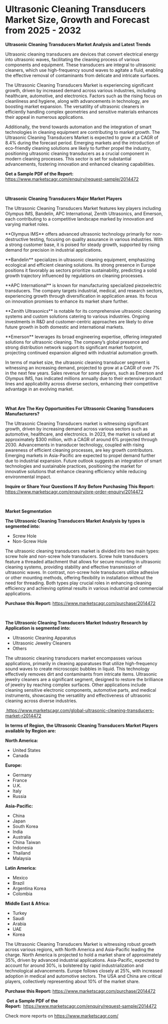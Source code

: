 <p><h1>Ultrasonic Cleaning Transducers Market Size, Growth and Forecast from 2025 - 2032</h1></p><p><strong>Ultrasonic Cleaning Transducers Market Analysis and Latest Trends</strong></p>
<p><p>Ultrasonic cleaning transducers are devices that convert electrical energy into ultrasonic waves, facilitating the cleaning process of various components and equipment. These transducers are integral to ultrasonic cleaners, which use high-frequency sound waves to agitate a fluid, enabling the effective removal of contaminants from delicate and intricate surfaces.</p><p>The Ultrasonic Cleaning Transducers Market is experiencing significant growth, driven by increased demand across various industries, including healthcare, automotive, and electronics. Factors such as the rising focus on cleanliness and hygiene, along with advancements in technology, are boosting market expansion. The versatility of ultrasonic cleaners in efficiently handling complex geometries and sensitive materials enhances their appeal in numerous applications.</p><p>Additionally, the trend towards automation and the integration of smart technologies in cleaning equipment are contributing to market growth. The Ultrasonic Cleaning Transducers Market is expected to grow at a CAGR of 8.4% during the forecast period. Emerging markets and the introduction of eco-friendly cleaning solutions are likely to further propel the industry, positioning ultrasonic cleaning transducers as a crucial component in modern cleaning processes. This sector is set for substantial advancements, fostering innovation and enhanced cleaning capabilities.</p></p>
<p><strong>Get a Sample PDF of the Report:&nbsp;</strong> <a href="https://www.marketscagr.com/enquiry/request-sample/2014472?utm_campaign=1126&utm_medium=2&utm_source=Github&utm_content=ia&utm_term=12022025&utm_id=ultrasonic-cleaning-transducers">https://www.marketscagr.com/enquiry/request-sample/2014472</a></p>
<p>&nbsp;</p>
<p><strong>Ultrasonic Cleaning Transducers Major Market Players</strong></p>
<p><p>The Ultrasonic Cleaning Transducers Market features key players including Olympus IMS, Bandelin, APC International, Zenith Ultrasonics, and Emerson, each contributing to a competitive landscape marked by innovation and varying market roles.</p><p>**Olympus IMS** offers advanced ultrasonic technology primarily for non-destructive testing, focusing on quality assurance in various industries. With a strong customer base, it is poised for steady growth, supported by rising demand for precision in industrial applications.</p><p>**Bandelin** specializes in ultrasonic cleaning equipment, emphasizing ecological and efficient cleaning solutions. Its strong presence in Europe positions it favorably as sectors prioritize sustainability, predicting a solid growth trajectory influenced by regulations on cleaning processes.</p><p>**APC International** is known for manufacturing specialized piezoelectric transducers. The company targets industrial, medical, and research sectors, experiencing growth through diversification in application areas. Its focus on innovation promises to enhance its market share further.</p><p>**Zenith Ultrasonics** is notable for its comprehensive ultrasonic cleaning systems and custom solutions catering to various industries. Ongoing investments in R&D and customer-centric approaches are likely to drive future growth in both domestic and international markets.</p><p>**Emerson** leverages its broad engineering expertise, offering integrated solutions for ultrasonic cleaning. The company’s global presence and strong distribution network support its significant market footprint, projecting continued expansion aligned with industrial automation growth.</p><p>In terms of market size, the ultrasonic cleaning transducer segment is witnessing an increasing demand, projected to grow at a CAGR of over 7% in the next few years. Sales revenue for some players, such as Emerson and Olympus IMS, has indicated millions annually due to their extensive product lines and applicability across diverse sectors, enhancing their competitive advantage in an evolving market.</p></p>
<p>&nbsp;</p>
<p><strong>What Are The Key Opportunities For Ultrasonic Cleaning Transducers Manufacturers?</strong></p>
<p><p>The Ultrasonic Cleaning Transducers market is witnessing significant growth, driven by increasing demand across various sectors such as automotive, healthcare, and electronics. In 2023, the market is valued at approximately $300 million, with a CAGR of around 6% projected through 2030. Advancements in transducer technology, coupled with rising awareness of efficient cleaning processes, are key growth contributors. Emerging markets in Asia-Pacific are expected to propel demand further due to industrial expansion. Future outlook suggests an integration of smart technologies and sustainable practices, positioning the market for innovative solutions that enhance cleaning efficiency while reducing environmental impact.</p></p>
<p><strong>Inquire or Share Your Questions If Any Before Purchasing This Report:</strong> <a href="https://www.marketscagr.com/enquiry/pre-order-enquiry/2014472?utm_campaign=1126&utm_medium=2&utm_source=Github&utm_content=ia&utm_term=12022025&utm_id=ultrasonic-cleaning-transducers">https://www.marketscagr.com/enquiry/pre-order-enquiry/2014472</a></p>
<p>&nbsp;</p>
<p><strong>Market Segmentation</strong></p>
<p><strong>The Ultrasonic Cleaning Transducers Market Analysis by types is segmented into:</strong></p>
<p><ul><li>Screw Hole</li><li>Non-Screw Hole</li></ul></p>
<p><p>The ultrasonic cleaning transducers market is divided into two main types: screw hole and non-screw hole transducers. Screw hole transducers feature a threaded attachment that allows for secure mounting in ultrasonic cleaning systems, providing stability and effective transmission of ultrasonic waves. In contrast, non-screw hole transducers utilize adhesive or other mounting methods, offering flexibility in installation without the need for threading. Both types play crucial roles in enhancing cleaning efficiency and achieving optimal results in various industrial and commercial applications.</p></p>
<p><strong>Purchase this Report:&nbsp;</strong><a href="https://www.marketscagr.com/purchase/2014472?utm_campaign=1126&utm_medium=2&utm_source=Github&utm_content=ia&utm_term=12022025&utm_id=ultrasonic-cleaning-transducers">https://www.marketscagr.com/purchase/2014472</a></p>
<p>&nbsp;</p>
<p><strong>The Ultrasonic Cleaning Transducers Market Industry Research by Application is segmented into:</strong></p>
<p><ul><li>Ultrasonic Cleaning Apparatus</li><li>Ultrasonic Jewelry Cleaners</li><li>Others</li></ul></p>
<p><p>The ultrasonic cleaning transducers market encompasses various applications, primarily in cleaning apparatuses that utilize high-frequency sound waves to create microscopic bubbles in liquid. This technology effectively removes dirt and contaminants from intricate items. Ultrasonic jewelry cleaners are a significant segment, designed to restore the brilliance of jewelry by reaching complex surfaces. Other applications include cleaning sensitive electronic components, automotive parts, and medical instruments, showcasing the versatility and effectiveness of ultrasonic cleaning across diverse industries.</p></p>
<p><a href="https://www.marketscagr.com/global-ultrasonic-cleaning-transducers-market-r2014472?utm_campaign=1126&utm_medium=2&utm_source=Github&utm_content=ia&utm_term=12022025&utm_id=ultrasonic-cleaning-transducers">&nbsp;https://www.marketscagr.com/global-ultrasonic-cleaning-transducers-market-r2014472</a></p>
<p><strong>In terms of Region, the Ultrasonic Cleaning Transducers Market Players available by Region are:</strong></p>
<p>
    <p> <strong> North America: </strong>
        <ul>
            <li>United States</li>
            <li>Canada</li>
        </ul>
        </p> 
    <p> <strong> Europe: </strong>
        <ul>
            <li>Germany</li>
            <li>France</li>
            <li>U.K.</li>
            <li>Italy</li>
            <li>Russia</li>
        </ul>
        </p> 
    <p> <strong> Asia-Pacific: </strong>
        <ul>
            <li>China</li>
            <li>Japan</li>
            <li>South Korea</li>
            <li>India</li>
            <li>Australia</li>
            <li>China Taiwan</li>
            <li>Indonesia</li>
            <li>Thailand</li>
            <li>Malaysia</li>
        </ul>
        </p> 
    <p> <strong> Latin America: </strong>
        <ul>
            <li>Mexico</li>
            <li>Brazil</li>
            <li>Argentina Korea</li>
            <li>Colombia</li>
        </ul>
        </p> 
    <p> <strong> Middle East & Africa: </strong>
        <ul>
            <li>Turkey</li>
            <li>Saudi</li>
            <li>Arabia</li>
            <li>UAE</li>
            <li>Korea</li>
        </ul>
    </p>
    </p>
<p><p>The Ultrasonic Cleaning Transducers Market is witnessing robust growth across various regions, with North America and Asia-Pacific leading the charge. North America is projected to hold a market share of approximately 35%, driven by advanced industrial applications. Asia-Pacific, expected to account for around 30%, is bolstered by rapid industrialization and technological advancements. Europe follows closely at 25%, with increased adoption in medical and automotive sectors. The USA and China are critical players, collectively representing about 10% of the market share.</p></p>
<p><strong>Purchase this Report: </strong><a href="https://www.marketscagr.com/purchase/2014472?utm_campaign=1126&utm_medium=2&utm_source=Github&utm_content=ia&utm_term=12022025&utm_id=ultrasonic-cleaning-transducers">https://www.marketscagr.com/purchase/2014472</a></p>
<p>&nbsp;<strong>Get a Sample PDF of the Report:&nbsp;&nbsp;</strong><a href="https://www.marketscagr.com/enquiry/request-sample/2014472?utm_campaign=1126&utm_medium=2&utm_source=Github&utm_content=ia&utm_term=12022025&utm_id=ultrasonic-cleaning-transducers">https://www.marketscagr.com/enquiry/request-sample/2014472</a></p>
<p><strong></strong></p>
<p>Check more reports on <a href="https://www.marketscagr.com/?utm_campaign=1126&utm_medium=2&utm_source=Github&utm_content=ia&utm_term=12022025&utm_id=ultrasonic-cleaning-transducers">https://www.marketscagr.com/</a></p>